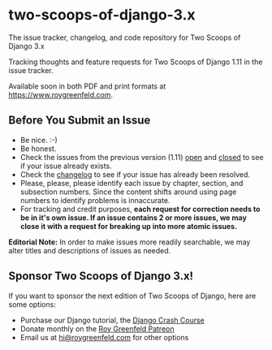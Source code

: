 # two-scoops-of-django-3.x
The issue tracker, changelog, and code repository for Two Scoops of Django 3.x

Tracking thoughts and feature requests for Two Scoops of Django 1.11 in the issue tracker.

Available soon in both PDF and print formats at https://www.roygreenfeld.com. 

## Before You Submit an Issue

* Be nice. :-)
* Be honest.
* Check the issues from the previous version (1.11) [open](https://github.com/twoscoops/two-scoops-of-django-1.11/issues?state=open) and [closed](https://github.com/twoscoops/two-scoops-of-django-1.11/issues?state=closed) to see if your issue already exists.
* Check the [changelog](https://github.com/twoscoops/two-scoops-of-django-3.x/blob/master/changelog.md) to see if your issue has already been resolved.
* Please, please, please identify each issue by chapter, section, and subsection numbers. Since the content shifts around using page numbers to identify problems is innaccurate.
* For tracking and credit purposes, **each request for correction needs to be in it's own issue. If an issue contains 2 or more issues, we may close it with a request for breaking up into more atomic issues.**

**Editorial Note:** In order to make issues more readily searchable, we may alter titles and descriptions of issues as needed.

## Sponsor Two Scoops of Django 3.x!

If you want to sponsor the next edition of Two Scoops of Django, here are some options:

- Purchase our Django tutorial, the [Django Crash Course](https://www.roygreenfeld.com/collections/two-scoops-press/products/django-crash-course)
- Donate monthly on the [Roy Greenfeld Patreon](https://www.patreon.com/roygreenfeld)
- Email us at [hi@roygreenfeld.com](mailto:hi@roygreenfeld.com?subject=Sponsoring%20Two%20Scoops%20of%20Django) for other options
